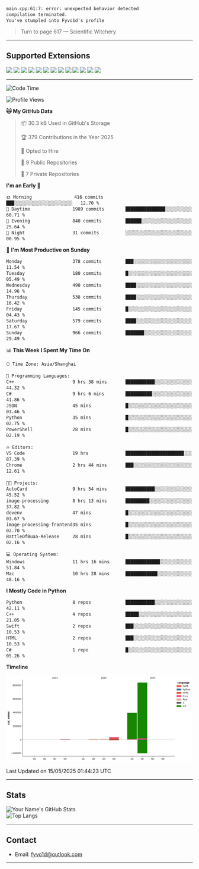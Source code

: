 ```
main.cpp:61:7: error: unexpected behavior detected
compilation terminated.
You've stumpled into Fyvo1d's profile
```

> Turn to page 617 — Scientific Witchery

---

## Supported Extensions

<p align="left">
  <img src="https://cdn.jsdelivr.net/gh/devicons/devicon/icons/cplusplus/cplusplus-original.svg" height="40" />
  <img src="https://cdn.jsdelivr.net/gh/devicons/devicon/icons/csharp/csharp-original.svg" height="40" />
  <img src="https://cdn.jsdelivr.net/gh/devicons/devicon/icons/python/python-original.svg" height="40" />
  <img src="https://cdn.jsdelivr.net/gh/devicons/devicon/icons/swift/swift-original.svg" height="40" />
  <img src="https://cdn.jsdelivr.net/gh/devicons/devicon/icons/git/git-original.svg" height="40" />
  <img src="https://cdn.jsdelivr.net/gh/devicons/devicon/icons/docker/docker-original.svg" height="40" />
  <img src="https://cdn.jsdelivr.net/gh/devicons/devicon/icons/vscode/vscode-original.svg" height="40" />
  <img src="https://www.vulkan.org/user/themes/vulkan/images/logo/vulkan-logo.svg" height="40" />
  <img src="https://cdn.jsdelivr.net/gh/devicons/devicon/icons/opengl/opengl-original.svg" height="40" />
  <img src="https://cdn.jsdelivr.net/gh/devicons/devicon/icons/pytorch/pytorch-original.svg" height="40" />
  <img src="https://cdn.jsdelivr.net/gh/devicons/devicon/icons/unity/unity-original.svg" height="40" />
  <img src="https://cdn.jsdelivr.net/gh/devicons/devicon/icons/unrealengine/unrealengine-original.svg" height="40" />
  <img src="https://cdn.jsdelivr.net/gh/devicons/devicon/icons/cmake/cmake-original.svg" height="40" />
</p>


---

<!--START_SECTION:waka-->
![Code Time](http://img.shields.io/badge/Code%20Time-140%20hrs%207%20mins-blue)

![Profile Views](http://img.shields.io/badge/Profile%20Views-9-blue)

**🐱 My GitHub Data** 

> 📦 30.3 kB Used in GitHub's Storage 
 > 
> 🏆 379 Contributions in the Year 2025
 > 
> 💼 Opted to Hire
 > 
> 📜 9 Public Repositories 
 > 
> 🔑 7 Private Repositories 
 > 
**I'm an Early 🐤** 

```text
🌞 Morning                416 commits         ███░░░░░░░░░░░░░░░░░░░░░░   12.70 % 
🌆 Daytime                1989 commits        ███████████████░░░░░░░░░░   60.71 % 
🌃 Evening                840 commits         ██████░░░░░░░░░░░░░░░░░░░   25.64 % 
🌙 Night                  31 commits          ░░░░░░░░░░░░░░░░░░░░░░░░░   00.95 % 
```
📅 **I'm Most Productive on Sunday** 

```text
Monday                   378 commits         ███░░░░░░░░░░░░░░░░░░░░░░   11.54 % 
Tuesday                  180 commits         █░░░░░░░░░░░░░░░░░░░░░░░░   05.49 % 
Wednesday                490 commits         ████░░░░░░░░░░░░░░░░░░░░░   14.96 % 
Thursday                 538 commits         ████░░░░░░░░░░░░░░░░░░░░░   16.42 % 
Friday                   145 commits         █░░░░░░░░░░░░░░░░░░░░░░░░   04.43 % 
Saturday                 579 commits         ████░░░░░░░░░░░░░░░░░░░░░   17.67 % 
Sunday                   966 commits         ███████░░░░░░░░░░░░░░░░░░   29.49 % 
```


📊 **This Week I Spent My Time On** 

```text
🕑︎ Time Zone: Asia/Shanghai

💬 Programming Languages: 
C++                      9 hrs 38 mins       ███████████░░░░░░░░░░░░░░   44.32 % 
C#                       9 hrs 6 mins        ██████████░░░░░░░░░░░░░░░   41.86 % 
JSON                     45 mins             █░░░░░░░░░░░░░░░░░░░░░░░░   03.46 % 
Python                   35 mins             █░░░░░░░░░░░░░░░░░░░░░░░░   02.75 % 
PowerShell               28 mins             █░░░░░░░░░░░░░░░░░░░░░░░░   02.19 % 

🔥 Editors: 
VS Code                  19 hrs              ██████████████████████░░░   87.39 % 
Chrome                   2 hrs 44 mins       ███░░░░░░░░░░░░░░░░░░░░░░   12.61 % 

🐱‍💻 Projects: 
AutoCard                 9 hrs 54 mins       ███████████░░░░░░░░░░░░░░   45.52 % 
image-processing         8 hrs 13 mins       █████████░░░░░░░░░░░░░░░░   37.82 % 
devenv                   47 mins             █░░░░░░░░░░░░░░░░░░░░░░░░   03.67 % 
image-processing-frontend35 mins             █░░░░░░░░░░░░░░░░░░░░░░░░   02.70 % 
BattleOfBuaa-Release     28 mins             █░░░░░░░░░░░░░░░░░░░░░░░░   02.16 % 

💻 Operating System: 
Windows                  11 hrs 16 mins      █████████████░░░░░░░░░░░░   51.84 % 
Mac                      10 hrs 28 mins      ████████████░░░░░░░░░░░░░   48.16 % 
```

**I Mostly Code in Python** 

```text
Python                   8 repos             ███████████░░░░░░░░░░░░░░   42.11 % 
C++                      4 repos             █████░░░░░░░░░░░░░░░░░░░░   21.05 % 
Swift                    2 repos             ███░░░░░░░░░░░░░░░░░░░░░░   10.53 % 
HTML                     2 repos             ███░░░░░░░░░░░░░░░░░░░░░░   10.53 % 
C#                       1 repo              █░░░░░░░░░░░░░░░░░░░░░░░░   05.26 % 
```



**Timeline**

![Lines of Code chart](https://raw.githubusercontent.com/FyVoid/FyVoid/main/assets/bar_graph.png)


 Last Updated on 15/05/2025 01:44:23 UTC
<!--END_SECTION:waka-->

---

## Stats

![Your Name's GitHub Stats](https://github-readme-stats.vercel.app/api?username=fyvoid&show_icons=true&theme=tokyonight)  
![Top Langs](https://github-readme-stats.vercel.app/api/top-langs/?username=fyvoid&layout=compact&theme=tokyonight)

---

## Contact

- Email: [fyvo1d@outlook.com](fyvo1d@outlook.com)  

---
